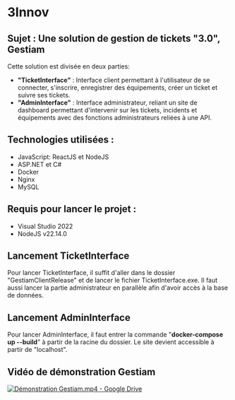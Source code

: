 # 3Innov

## **Sujet : Une solution de gestion de tickets "3.0", Gestiam**
 
Cette solution est divisée en deux parties: 
- **"TicketInterface"** : Interface client permettant à l'utilisateur de se connecter, s'inscrire, enregistrer des équipements, créer un ticket et suivre ses tickets.
- **"AdminInterface"** : Interface administrateur, reliant un site de dashboard permettant d'intervenir sur les tickets, incidents et équipements avec des fonctions administrateurs reliées à une API. 

## **Technologies utilisées :**
- JavaScript: ReactJS et NodeJS
- ASP.NET et C#
- Docker
- Nginx
- MySQL

## **Requis pour lancer le projet :**
- Visual Studio 2022
- NodeJS v22.14.0

## Lancement TicketInterface
Pour lancer TicketInterface, il suffit d'aller dans le dossier "GestiamClientRelease" et de lancer le fichier TicketInterface.exe. Il faut aussi lancer la partie administrateur en parallèle afin d'avoir accès à la base de données.

## Lancement AdminInterface
Pour lancer AdminInterface, il faut entrer la commande "**docker-compose up --build**" à partir de la racine du dossier. Le site devient accessible à partir de "localhost".

## Vidéo de démonstration Gestiam
[![Démonstration Gestiam.mp4 - Google Drive](https://drive.google.com/thumbnail?authuser=0&sz=w1280&id=1EIpQ02dKbsV6Av4Z78NM_C-PTgb5z0WT)](https://drive.google.com/file/d/1EIpQ02dKbsV6Av4Z78NM_C-PTgb5z0WT/view "Démonstration Gestiam.mp4 - Google Drive")
